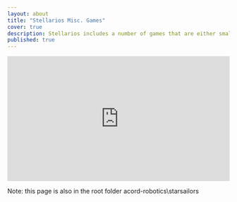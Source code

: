 ```yaml
---
layout: about
title: "Stellarios Misc. Games"
cover: true
description: Stellarios includes a number of games that are either small (lightweight) or weren't made by us but still are worthy of being in the Stellarios package. Some of these games require adobe flash.
published: true
---
```


<div class="codegena_iframe"><iframe src="http://games144.com/game/36306n-thingdom-game.php#play" height="400" width="680"  style="background:url('//codegena.com/wp-content/uploads/2015/09/loading.gif') white center center no-repeat;border:0px;"></iframe></div><style>.codegena_iframe{position:relative;padding-bottom:56.25%;height:0;overflow: hidden;max-width:100%;}.codegena_iframe iframe{position:absolute;top:0;left:0;width:100%;height:100%;}</style>


Note: this page is also in the root folder acord-robotics\starsailors
